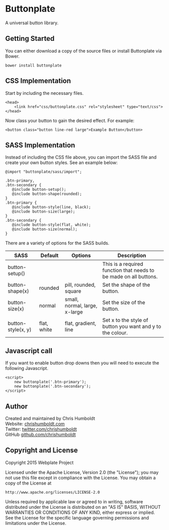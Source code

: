 # Buttonplate
A universal button library.

## Getting Started
You can either download a copy of the source files or install Buttonplate via Bower.

```
bower install buttonplate
```

## CSS Implementation
Start by including the necessary files.

```
<head>
	<link href="css/buttonplate.css" rel="stylesheet" type="text/css">
</head>
```

Now class your button to gain the desired effect. For example:

```
<button class="button line-red large">Example Button</button>
```

## SASS Implementation
Instead of including the CSS file above, you can import the SASS file and create your own button styles. See an example below:

```
@import "buttonplate/sass/import";

.btn-primary,
.btn-secondary {
   @include button-setup();
   @include button-shape(rounded);
}
.btn-primary {
   @include button-style(line, black);
   @include button-size(large);
}
.btn-secondary {
   @include button-style(flat, white);
   @include button-size(normal);
}
```

There are a variety of options for the SASS builds.

SASS | Default | Options | Description
---- | ---- | ---- | ----
button-setup() | | | This is a required function that needs to be made on all buttons.
button-shape(x) | rounded | pill, rounded, square | Set the shape of the button.
button-size(x) | normal | small, normal, large, x-large | Set the size of the button.
button-style(x, y) | flat, white | flat, gradient, line | Set x to the style of button you want and y to the colour.

## Javascript call
If you want to enable button drop downs then you will need to execute the following Javascript.

```
<script>
	new buttonplate('.btn-primary');
	new buttonplate('.btn-secondary');
</script>
```

## Author
Created and maintained by Chris Humboldt<br>
Website: <a href="http://chrishumboldt.com/">chrishumboldt.com</a><br>
Twitter: <a href="https://twitter.com/chrishumboldt">twitter.com/chrishumboldt</a><br>
GitHub <a href="https://github.com/chrishumboldt">github.com/chrishumboldt</a><br>

## Copyright and License
Copyright 2015 Webplate Project

Licensed under the Apache License, Version 2.0 (the "License");
you may not use this file except in compliance with the License.
You may obtain a copy of the License at

    http://www.apache.org/licenses/LICENSE-2.0

Unless required by applicable law or agreed to in writing, software
distributed under the License is distributed on an "AS IS" BASIS,
WITHOUT WARRANTIES OR CONDITIONS OF ANY KIND, either express or implied.
See the License for the specific language governing permissions and
limitations under the License.

